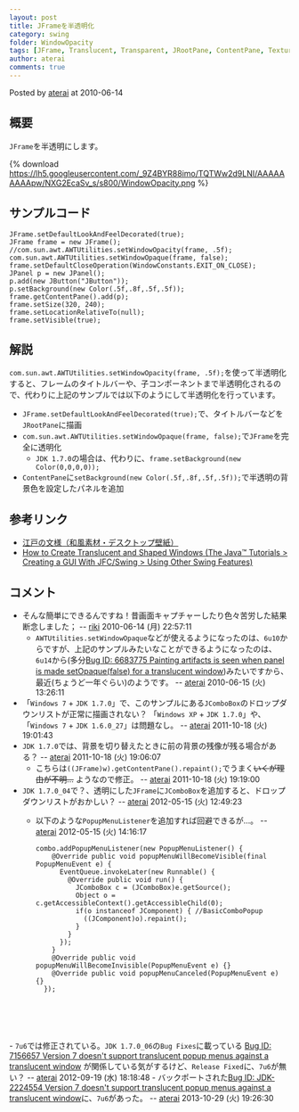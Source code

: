 ```yaml
---
layout: post
title: JFrameを半透明化
category: swing
folder: WindowOpacity
tags: [JFrame, Translucent, Transparent, JRootPane, ContentPane, TexturePaint]
author: aterai
comments: true
---
```


Posted by [aterai](http://terai.xrea.jp/aterai.html) at 2010-06-14

## 概要
`JFrame`を半透明にします。

{% download https://lh5.googleusercontent.com/_9Z4BYR88imo/TQTWw2d9LNI/AAAAAAAAApw/NXG2EcaSv_s/s800/WindowOpacity.png %}

## サンプルコード
<pre class="prettyprint"><code>JFrame.setDefaultLookAndFeelDecorated(true);
JFrame frame = new JFrame();
//com.sun.awt.AWTUtilities.setWindowOpacity(frame, .5f);
com.sun.awt.AWTUtilities.setWindowOpaque(frame, false);
frame.setDefaultCloseOperation(WindowConstants.EXIT_ON_CLOSE);
JPanel p = new JPanel();
p.add(new JButton("JButton"));
p.setBackground(new Color(.5f,.8f,.5f,.5f));
frame.getContentPane().add(p);
frame.setSize(320, 240);
frame.setLocationRelativeTo(null);
frame.setVisible(true);
</code></pre>

## 解説
`com.sun.awt.AWTUtilities.setWindowOpacity(frame, .5f);`を使って半透明化すると、フレームのタイトルバーや、子コンポーネントまで半透明化されるので、代わりに上記のサンプルでは以下のようにして半透明化を行っています。

- `JFrame.setDefaultLookAndFeelDecorated(true);`で、タイトルバーなどを`JRootPane`に描画
- `com.sun.awt.AWTUtilities.setWindowOpaque(frame, false);`で`JFrame`を完全に透明化
    - `JDK 1.7.0`の場合は、代わりに、`frame.setBackground(new Color(0,0,0,0));`
- `ContentPane`に`setBackground(new Color(.5f,.8f,.5f,.5f));`で半透明の背景色を設定したパネルを追加

<!-- dummy comment line for breaking list -->

## 参考リンク
- [江戸の文様（和風素材・デスクトップ壁紙）](http://www.viva-edo.com/komon/edokomon.html)
- [How to Create Translucent and Shaped Windows (The Java™ Tutorials > Creating a GUI With JFC/Swing > Using Other Swing Features)](http://docs.oracle.com/javase/tutorial/uiswing/misc/trans_shaped_windows.html)

<!-- dummy comment line for breaking list -->

## コメント
- そんな簡単にできるんですね！昔画面キャプチャーしたり色々苦労した結果断念しました； -- [riki](http://terai.xrea.jp/riki.html) 2010-06-14 (月) 22:57:11
    - `AWTUtilities.setWindowOpaque`などが使えるようになったのは、`6u10`からですが、上記のサンプルみたいなことができるようになったのは、`6u14`から(多分[Bug ID: 6683775 Painting artifacts is seen when panel is made setOpaque(false) for a translucent window](http://bugs.sun.com/bugdatabase/view_bug.do?bug_id=6683775))みたいですから、最近(ちょうど一年ぐらい)のようです。 -- [aterai](http://terai.xrea.jp/aterai.html) 2010-06-15 (火) 13:26:11
- 「`Windows 7` + `JDK 1.7.0`」で、このサンプルにある`JComboBox`のドロップダウンリストが正常に描画されない？ 「`Windows XP` + `JDK 1.7.0`」や、「`Windows 7` + `JDK 1.6.0_27`」は問題なし。 -- [aterai](http://terai.xrea.jp/aterai.html) 2011-10-18 (火) 19:01:43
- `JDK 1.7.0`では、背景を切り替えたときに前の背景の残像が残る場合がある？ -- [aterai](http://terai.xrea.jp/aterai.html) 2011-10-18 (火) 19:06:07
    - こちらは`((JFrame)w).getContentPane().repaint();`でうまく~~いくが理由が不明…~~ ようなので修正。 -- [aterai](http://terai.xrea.jp/aterai.html) 2011-10-18 (火) 19:19:00
- `JDK 1.7.0_04`で？、透明にした`JFrame`に`JComboBox`を追加すると、ドロップダウンリストがおかしい？ -- [aterai](http://terai.xrea.jp/aterai.html) 2012-05-15 (火) 12:49:23
    - 以下のような`PopupMenuListener`を追加すれば回避できるが…。 -- [aterai](http://terai.xrea.jp/aterai.html) 2012-05-15 (火) 14:16:17
        
        <pre class="prettyprint"><code>combo.addPopupMenuListener(new PopupMenuListener() {
          @Override public void popupMenuWillBecomeVisible(final PopupMenuEvent e) {
            EventQueue.invokeLater(new Runnable() {
              @Override public void run() {
                JComboBox c = (JComboBox)e.getSource();
                Object o = c.getAccessibleContext().getAccessibleChild(0);
                if(o instanceof JComponent) { //BasicComboPopup
                  ((JComponent)o).repaint();
                }
              }
            });
          }
          @Override public void popupMenuWillBecomeInvisible(PopupMenuEvent e) {}
          @Override public void popupMenuCanceled(PopupMenuEvent e) {}
        });
</code></pre>
    - `7u6`では修正されている。`JDK 1.7.0_06`の`Bug Fixes`に載っている [Bug ID: 7156657 Version 7 doesn't support translucent popup menus against a translucent window](http://bugs.sun.com/bugdatabase/view_bug.do?bug_id=7156657) が関係している気がするけど、`Release Fixed`に、`7u6`が無い？ -- [aterai](http://terai.xrea.jp/aterai.html) 2012-09-19 (水) 18:18:48
        - バックポートされた[Bug ID: JDK-2224554 Version 7 doesn't support translucent popup menus against a translucent window](http://bugs.sun.com/bugdatabase/view_bug.do?bug_id=2224554)に、`7u6`があった。 -- [aterai](http://terai.xrea.jp/aterai.html) 2013-10-29 (火) 19:26:30

<!-- dummy comment line for breaking list -->

